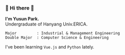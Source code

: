 ### 🌵 Hi there 🌵 

**I'm Yusun Park.**    
Undergraduate of Hanyang Univ.ERICA. 

```
Major         : Industrial & Management Engineering  
Double Major  : Computer Science & Engineering   
```

I've been learning `Vue.js` and `Python` lately.


<!-- 
It is my portfolio : [![Portfolio](http://img.shields.io/badge/-Portfolio-green?style=flat-square&link=https://www.notion.so/yusunpark/Portfolio-10e84c4943e54f9dbfd2b2b14acde424)](https://www.notion.so/yusunpark/Portfolio-10e84c4943e54f9dbfd2b2b14acde424) 




**YusunPark/YusunPark** is a ✨ _special_ ✨ repository because its `README.md` (this file) appears on your GitHub profile.

Here are some ideas to get you started:

- 🔭 I’m currently working on ...
- 🌱 I’m currently learning ...
- 👯 I’m looking to collaborate on ...
- 🤔 I’m looking for help with ...
- 💬 Ask me about ...
- 📫 How to reach me: ...
- 😄 Pronouns: ...
- ⚡ Fun fact: ...
-->
